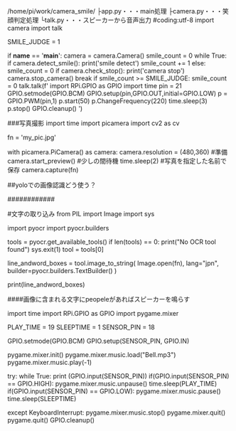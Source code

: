 /home/pi/work/camera_smile/
├app.py・・・main処理 
├camera.py・・・笑顔判定処理 
└talk.py・・・スピーカーから音声出力
#coding:utf-8
import camera
import talk

SMILE_JUDGE = 1


if __name__ == '__main__':
    camera = camera.Camera()
    smile_count = 0
    while True:
        if camera.detect_smile():
            print('smile detect')
            smile_count += 1
        else:
            smile_count = 0
        if camera.check_stop():
            print('camera stop')
            camera.stop_camera()
            break
        if smile_count >= SMILE_JUDGE:
            smile_count = 0
           talk.talk(f'
           import RPi.GPIO as GPIO
           import time
           pin = 21
           GPIO.setmode(GPIO.BCM)
           GPIO.setup(pin,GPIO.OUT,initial=GPIO.LOW)
           p = GPIO.PWM(pin,1)
           p.start(50)
           p.ChangeFrequency(220)
           time.sleep(3)
           p.stop()
           GPIO.cleanup()
           ')






###写真撮影
import time
import picamera
import cv2 as cv

fn = 'my_pic.jpg'

with picamera.PiCamera() as camera:
camera.resolution = (480,360)
#準備
camera.start_preview()
#少しの間待機
time.sleep(2)
#写真を指定した名前で保存
camera.capture(fn)

##yoloでの画像認識どう使う？

############

#文字の取り込み
from PIL import Image
import sys

import pyocr
import pyocr.builders

tools = pyocr.get_available_tools()
if len(tools) == 0:
    print("No OCR tool found")
    sys.exit(1)
tool = tools[0]

line_andword_boxes = tool.image_to_string(
    Image.open(fn),
    lang="jpn",
    builder=pyocr.builders.TextBuilder()
)

print(line_andword_boxes)

####画像に含まれる文字にpeopeleがあればスピーカーを鳴らす




import time
import RPi.GPIO as GPIO
import pygame.mixer

PLAY_TIME = 19
SLEEPTIME = 1
SENSOR_PIN = 18

GPIO.setmode(GPIO.BCM)
GPIO.setup(SENSOR_PIN, GPIO.IN)

pygame.mixer.init()
pygame.mixer.music.load("Bell.mp3")
pygame.mixer.music.play(-1)

try:
    while True:
        print (GPIO.input(SENSOR_PIN))
        if(GPIO.input(SENSOR_PIN) == GPIO.HIGH):
            pygame.mixer.music.unpause()
            time.sleep(PLAY_TIME)
        if(GPIO.input(SENSOR_PIN) == GPIO.LOW):
            pygame.mixer.music.pause()
        time.sleep(SLEEPTIME)

except KeyboardInterrupt:
    pygame.mixer.music.stop()
    pygame.mixer.quit()
    pygame.quit()
    GPIO.cleanup()


